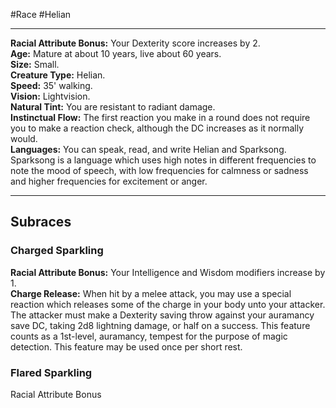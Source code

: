 #Race #Helian
- - -
**Racial Attribute Bonus:** Your Dexterity score increases by 2.  
**Age:** Mature at about 10 years, live about 60 years.  
**Size:** Small.  
**Creature Type:** Helian.  
**Speed:** 35' walking.  
**Vision:** Lightvision.  
**Natural Tint:** You are resistant to radiant damage.  
**Instinctual Flow:** The first reaction you make in a round does not require you to make a reaction check, although the DC increases as it normally would.  
**Languages:** You can speak, read, and write Helian and Sparksong. Sparksong is a language which uses high notes in different frequencies to note the mood of speech, with low frequencies for calmness or sadness and higher frequencies for excitement or anger.
- - -
## Subraces
### Charged Sparkling
 
**Racial Attribute Bonus:** Your Intelligence and Wisdom modifiers increase by 1.  
**Charge Release:** When hit by a melee attack, you may use a special reaction which releases some of the charge in your body unto your attacker. The attacker must make a Dexterity saving throw against your auramancy save DC, taking 2d8 lightning damage, or half on a success. This feature counts as a 1st-level, auramancy, tempest for the purpose of magic detection. This feature may be used once per short rest.  
### Flared Sparkling
 
Racial Attribute Bonus